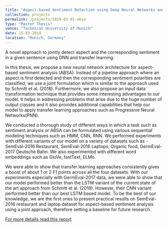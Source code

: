```yaml
---
title: "Aspect-based Sentiment Detection using Deep Neural Networks and Transfer Learning"
collection: projects
permalink: /projects/2019-03-01-absa
type: "Master Thesis"
venue: "Technical University of Munich"
date: 15-03-2019
location: "Munich, Germany"
---
```


A novel approach to jointly detect aspect and the corresponding sentiment in a given sentence using DNN and transfer learning.

In this thesis, we propose a new neural network architecture for aspect-based sentiment
analysis (ABSA). Instead of a pipeline approach where an aspect is first detected and
then the corresponding sentiment polarities are classified, we use a joint formulation
which is similar to the approach used by Schmitt et al. (2018). Furthermore, we
also propose an input data transformation technique that provides some interesting
advantages to our model. It helps in addressing problems that arise due to the huge
number of output classes and it also provides additional capabilities that help our
model to apply transfer learning approaches such as Progressive Neural Networks(PNN).

We conducted a thorough study of different ways in which a task such as sentiment
analysis or ABSA can be formulated using various sequential modeling techniques such
as HMM, CNN, RNN. We performed experiments with different variants of our model
on a variety of datasets such as - SemEval-2016 Restaurant, SemEval-2016 Laptops,
Organic food, GermEval-2017 Deutsche Bahn. We also experimented with different
word embeddings such as GloVe, fastText, ELMo.

We were able to show that transfer learning approaches consistently gives a boost of
about 1 or 2 F1 points across all the four datasets. With our experiments especially
with GermEval-2017 data, we were able to show that our model performed better than
the LSTM variant of the current state of the art approach from Schmitt et al. (2018).
However, their CNN variant performed better than our best LSTM based model. To
be the best of our knowledge, we are the first ones to present practical results on
SemEval-2016 restaurant and laptop dataset for aspect-based sentiment analysis using
a joint approach, therefore setting a baseline for future research.

[For more details read this report](https://dugarsumit.github.io/files/thesis_report.pdf)

